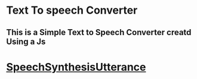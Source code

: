 <h1>Text To speech Converter</h1>
<h2>This is a Simple Text to Speech Converter creatd Using a Js </h2>
<h1><a href="https://developer.mozilla.org/en-US/docs/Web/API/SpeechSynthesisUtterance">SpeechSynthesisUtterance</a></h1>
